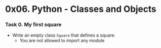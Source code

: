 # 0x06. Python - Classes and Objects

### Task 0. My first square
* Write an empty class `Square` that defines a square:
   * You are not allowed to import any module
